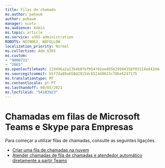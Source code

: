 ```yaml
---
title: Filas de chamada
ms.author: pebaum
author: pebaum
manager: scotv
ms.audience: Admin
ms.topic: article
ms.service: o365-administration
ROBOTS: NOINDEX, NOFOLLOW
localization_priority: Normal
ms.collection: Adm_O365
ms.custom:
- "9000731"
- "2665"
ms.openlocfilehash: 119496a2a13b4b07bf954702eed95e29984358f03114ed42d44c26a422292836
ms.sourcegitcommit: b5f7da89a650d2915dc652449623c78be6247175
ms.translationtype: MT
ms.contentlocale: pt-PT
ms.lasthandoff: 08/05/2021
ms.locfileid: "54103923"
---
```

# <a name="call-queues-in-microsoft-teams-and-skype-for-business"></a>Chamadas em filas de Microsoft Teams e Skype para Empresas 

Para começar a utilizar filas de chamadas, consulte as seguintes ligações.

- [Criar uma fila de chamadas na nuvem](https://docs.microsoft.com/microsoftteams/create-a-phone-system-call-queue)
- [Atender chamadas de fila de chamadas e atendedor automático diretamente a partir Teams](https://docs.microsoft.com/microsoftteams/answer-auto-attendant-and-call-queue-calls)
